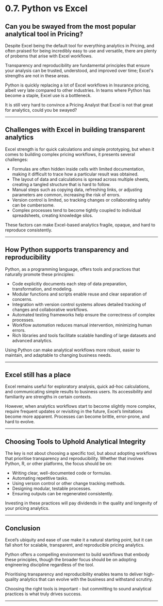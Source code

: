 # 0.7. Python vs Excel

## Can you be swayed from the most popular analytical tool in Pricing?

Despite Excel being the default tool for everything analytics in Pricing, and often praised for being incredibly easy to use and versatile, there are plenty of probems that arise with Excel workflows.

Transparency and reproducibility are fundamental principles that ensure your analysis can be trusted, understood, and improved over time; Excel's strengths are not in these areas. 

Python is quickly replacing a lot of Excel workflows in Insurance pricing, albeit very late compared to other industries. In teams where Python has become a staple, Excel use is a bottleneck. 

It is still very hard to convince a Pricing Analyst that Excel is not that great for analytics, could you be swayed?

---

## Challenges with Excel in building transparent analytics

Excel strength is for quick calculations and simple prototyping, but when it comes to building complex pricing workflows, it presents several challenges:

- Formulas are often hidden inside cells with limited documentation, making it difficult to trace how a particular result was obtained.
- The layout of data and calculations is spread across multiple sheets, creating a tangled structure that is hard to follow.
- Manual steps such as copying data, refreshing links, or adjusting parameters are common, increasing the risk of errors.
- Version control is limited, so tracking changes or collaborating safely can be cumbersome.
- Complex processes tend to become tightly coupled to individual spreadsheets, creating knowledge silos.

These factors can make Excel-based analytics fragile, opaque, and hard to reproduce consistently.

---

## How Python supports transparency and reproducibility

Python, as a programming language, offers tools and practices that naturally promote these principles:

- Code explicitly documents each step of data preparation, transformation, and modeling.
- Modular functions and scripts enable reuse and clear separation of concerns.
- Integration with version control systems allows detailed tracking of changes and collaborative workflows.
- Automated testing frameworks help ensure the correctness of complex processes.
- Workflow automation reduces manual intervention, minimizing human errors.
- Rich libraries and tools facilitate scalable handling of large datasets and advanced analytics.

Using Python can make analytical workflows more robust, easier to maintain, and adaptable to changing business needs.

---

## Excel still has a place

Excel remains useful for exploratory analysis, quick ad-hoc calculations, and communicating simple results to business users. Its accessibility and familiarity are strengths in certain contexts.

However, when analytics workflows start to become slightly more complex, require frequent updates or revisiting in the future, Excel’s limitations become more apparent. Processes can become brittle, error-prone, and hard to evolve.

---

## Choosing Tools to Uphold Analytical Integrity

The key is not about choosing a specific tool, but about adopting workflows that prioritise transparency and reproducibility. Whether that involves Python, R, or other platforms, the focus should be on:

- Writing clear, well-documented code or formulas.
- Automating repetitive tasks.
- Using version control or other change tracking methods.
- Designing modular, testable processes.
- Ensuring outputs can be regenerated consistently.

Investing in these practices will pay dividends in the quality and longevity of your pricing analytics.

---

## Conclusion

Excel’s ubiquity and ease of use make it a natural starting point, but it can fall short for scalable, transparent, and reproducible pricing analytics.

Python offers a compelling environment to build workflows that embody these principles, though the broader focus should be on adopting engineering discipline regardless of the tool.

Prioritising transparency and reproducibility enables teams to deliver high-quality analytics that can evolve with the business and withstand scrutiny.

Choosing the right tools is important - but committing to sound analytical practices is what truly drives success.

---